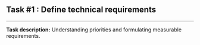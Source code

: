 ## Task #1 : Define technical requirements

<hr>

**Task description:** 
Understanding priorities and formulating measurable requirements.

